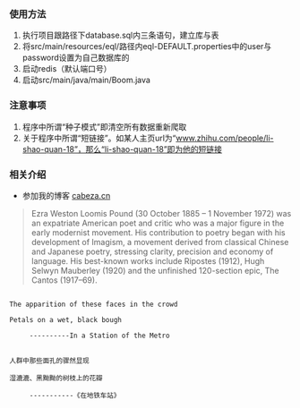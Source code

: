 
### 使用方法

1. 执行项目跟路径下database.sql内三条语句，建立库与表
2. 将src/main/resources/eql/路径内eql-DEFAULT.properties中的user与password设置为自己数据库的
3. 启动redis（默认端口号）
4. 启动src/main/java/main/Boom.java


### 注意事项

1. 程序中所谓“种子模式”即清空所有数据重新爬取
2. 关于程序中所谓“短链接”。如某人主页url为“www.zhihu.com/people/li-shao-quan-18”，那么“li-shao-quan-18”即为他的短链接

### 相关介绍

- 参加我的博客
<a href="http://cabeza.cn" target="_blank">cabeza.cn</a>




>Ezra Weston Loomis Pound (30 October 1885 – 1 November 1972) was an expatriate American poet and critic who was a major figure in the early modernist movement. His contribution to poetry began with his development of Imagism, a movement derived from classical Chinese and Japanese poetry, stressing clarity, precision and economy of language. His best-known works include Ripostes (1912), Hugh Selwyn Mauberley (1920) and the unfinished 120-section epic, The Cantos (1917–69).

<pre><code>
The apparition of these faces in the crowd

Petals on a wet, black bough

     ----------In a Station of the Metro
     
     
人群中那些面孔的骤然显现

湿漉漉、黑黝黝的树枝上的花瓣

     -----------《在地铁车站》
</code></pre>